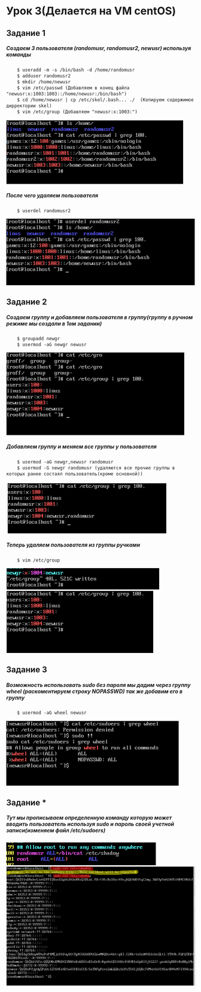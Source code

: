 # Урок 3(Делается на VM centOS)
## Задание 1

##### Создаем 3 пользователя (randomusr, randomusr2, newusr) используя команды

        $ useradd -m -s /bin/bash -d /home/randomusr
        $ adduser randomusr2
        $ mkdir /home/newusr
        $ vim /etc/passwd (Добавляем в конец файла "newusr:x:1003:1003::/home/newusr:/bin/bash")
        $ cd /home/newusr | cp /etc/skel/.bash... ./  (Копируем содержимое дирректории skel)
        $ vim /etc/group (Добавляем "newusr:x:1003:")

![](./Screenshot_1.png)

##### После чего удаляем пользователя

        $ userdel randomusr2
    
![](./Screenshot_2.png)

## Задание 2
##### Создаем группу и добавляем пользователя в группу(группу в ручном режиме мы создали в 1ом задании)

        $ groupadd newgr
        $ usermod -aG newgr newusr
    
![](./Screenshot_3.png)

##### Добавляем группу и меняем все группы у пользователя

        $ usermod -aG newgr,newusr randomusr
        $ usermod -G newgr randomusr (удаляются все прочие группы в которых ранее состаял пользователь(кроме основной))
        
![](./Screenshot_4.png)

##### Теперь удаляем пользователя из группы ручками

        $ vim /etc/group
        
![](./Screenshot_5.png)
![](./Screenshot_6.png)

## Задание 3
##### Возможность использовать sudo без пароля мы дадим через группу wheel (раскоментируем строку NOPASSWD) так же добавим его в группу

        $ usermod -aG wheel newusr
        
![](./Screenshot_7.png)

## Задание *
##### Тут мы прописываем определенную команду которую может вводить пользователь используя sudo и пароль своей учетной записи(изменяем файл /etc/sudoers)
![](./Screenshot_8.png)
![](./Screenshot_9.png)

